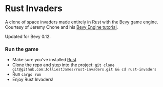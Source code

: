 # Rust Invaders

A clone of space invaders made entirely in Rust with the [Bevy](https://github.com/bevyengine/bevy/tree/latest) game engine. Courtesy of Jeremy Chone and his [Bevy Engine tutorial](https://www.youtube.com/watch?v=j7qHwb7geIM).

Updated for Bevy 0.12.

### Run the game

* Make sure you've installed [Rust](https://doc.rust-lang.org/cargo/getting-started/installation.html).
* Clone the repo and step into the project: `git clone git@github.com:JolliestJames/rust-invaders.git && cd rust-invaders`
* Run `cargo run`
* Enjoy Rust Invaders!
